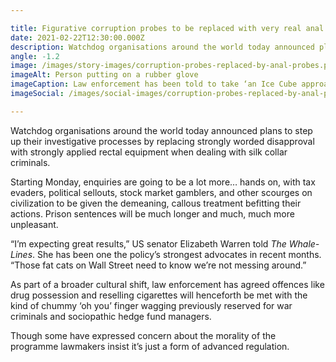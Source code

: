 ```yaml
---

title: Figurative corruption probes to be replaced with very real anal probes
date: 2021-02-22T12:30:00.000Z
description: Watchdog organisations around the world today announced plans to step up their investigative processes by replacing strongly worded disapproval with strongly applied rectal equipment when dealing with silk collar criminals.
angle: -1.2
image: /images/story-images/corruption-probes-replaced-by-anal-probes.png
imageAlt: Person putting on a rubber glove
imageCaption: Law enforcement has been told to take ‘an Ice Cube approach' to lubrication
imageSocial: /images/social-images/corruption-probes-replaced-by-anal-probes.png

---
```


Watchdog organisations around the world today announced plans to step up their investigative processes by replacing strongly worded disapproval with strongly applied rectal equipment when dealing with silk collar criminals.

Starting Monday, enquiries are going to be a lot more… hands on, with tax evaders, political sellouts, stock market gamblers, and other scourges on civilization to be given the demeaning, callous treatment befitting their actions. Prison sentences will be much longer and much, much more unpleasant.

“I’m expecting great results,” US senator Elizabeth Warren told _The Whale-Lines_. She has been one the policy’s strongest advocates in recent months. “Those fat cats on Wall Street need to know we’re not messing around.”

As part of a broader cultural shift, law enforcement has agreed offences like drug possession and reselling cigarettes will henceforth be met with the kind of chummy ‘oh you’ finger wagging previously reserved for war criminals and sociopathic hedge fund managers.

Though some have expressed concern about the morality of the programme lawmakers insist it’s just a form of advanced regulation.